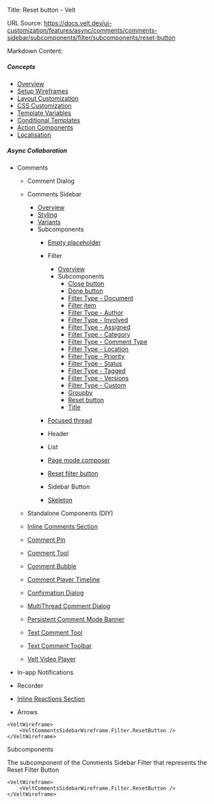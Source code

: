 Title: Reset button - Velt

URL Source: https://docs.velt.dev/ui-customization/features/async/comments/comments-sidebar/subcomponents/filter/subcomponents/reset-button

Markdown Content:
##### Concepts

*   [Overview](https://docs.velt.dev/ui-customization/overview)
*   [Setup Wireframes](https://docs.velt.dev/ui-customization/setup)
*   [Layout Customization](https://docs.velt.dev/ui-customization/layout)
*   [CSS Customization](https://docs.velt.dev/ui-customization/styling)
*   [Template Variables](https://docs.velt.dev/ui-customization/template-variables)
*   [Conditional Templates](https://docs.velt.dev/ui-customization/conditional-templates)
*   [Action Components](https://docs.velt.dev/ui-customization/custom-action-component)
*   [Localisation](https://docs.velt.dev/ui-customization/localisation)

##### Async Collaboration

*   Comments 
    *   Comment Dialog 
    *   Comments Sidebar 
        *   [Overview](https://docs.velt.dev/ui-customization/features/async/comments/comments-sidebar/overview)
        *   [Styling](https://docs.velt.dev/ui-customization/features/async/comments/comments-sidebar/styling)
        *   [Variants](https://docs.velt.dev/ui-customization/features/async/comments/comments-sidebar/variants)
        *   Subcomponents 
            *   [Empty placeholder](https://docs.velt.dev/ui-customization/features/async/comments/comments-sidebar/subcomponents/empty-placeholder)
            *   Filter 
                *   [Overview](https://docs.velt.dev/ui-customization/features/async/comments/comments-sidebar/subcomponents/filter/overview)
                *   Subcomponents 
                    *   [Close button](https://docs.velt.dev/ui-customization/features/async/comments/comments-sidebar/subcomponents/filter/subcomponents/close-button)
                    *   [Done button](https://docs.velt.dev/ui-customization/features/async/comments/comments-sidebar/subcomponents/filter/subcomponents/done-button)
                    *   [Filter Type - Document](https://docs.velt.dev/ui-customization/features/async/comments/comments-sidebar/subcomponents/filter/subcomponents/document)
                    *   [Filter item](https://docs.velt.dev/ui-customization/features/async/comments/comments-sidebar/subcomponents/filter/subcomponents/filter-item)
                    *   [Filter Type - Author](https://docs.velt.dev/ui-customization/features/async/comments/comments-sidebar/subcomponents/filter/subcomponents/people)
                    *   [Filter Type - Involved](https://docs.velt.dev/ui-customization/features/async/comments/comments-sidebar/subcomponents/filter/subcomponents/involved)
                    *   [Filter Type - Assigned](https://docs.velt.dev/ui-customization/features/async/comments/comments-sidebar/subcomponents/filter/subcomponents/assigned)
                    *   [Filter Type - Category](https://docs.velt.dev/ui-customization/features/async/comments/comments-sidebar/subcomponents/filter/subcomponents/category)
                    *   [Filter Type - Comment Type](https://docs.velt.dev/ui-customization/features/async/comments/comments-sidebar/subcomponents/filter/subcomponents/comment-type)
                    *   [Filter Type - Location](https://docs.velt.dev/ui-customization/features/async/comments/comments-sidebar/subcomponents/filter/subcomponents/location)
                    *   [Filter Type - Priority](https://docs.velt.dev/ui-customization/features/async/comments/comments-sidebar/subcomponents/filter/subcomponents/priority)
                    *   [Filter Type - Status](https://docs.velt.dev/ui-customization/features/async/comments/comments-sidebar/subcomponents/filter/subcomponents/status)
                    *   [Filter Type - Tagged](https://docs.velt.dev/ui-customization/features/async/comments/comments-sidebar/subcomponents/filter/subcomponents/tagged)
                    *   [Filter Type - Versions](https://docs.velt.dev/ui-customization/features/async/comments/comments-sidebar/subcomponents/filter/subcomponents/versions)
                    *   [Filter Type - Custom](https://docs.velt.dev/ui-customization/features/async/comments/comments-sidebar/subcomponents/filter/subcomponents/custom)
                    *   [Groupby](https://docs.velt.dev/ui-customization/features/async/comments/comments-sidebar/subcomponents/filter/subcomponents/groupby)
                    *   [Reset button](https://docs.velt.dev/ui-customization/features/async/comments/comments-sidebar/subcomponents/filter/subcomponents/reset-button)
                    *   [Title](https://docs.velt.dev/ui-customization/features/async/comments/comments-sidebar/subcomponents/filter/subcomponents/title)

            *   [Focused thread](https://docs.velt.dev/ui-customization/features/async/comments/comments-sidebar/subcomponents/focused-thread)
            *   Header 
            *   List 
            *   [Page mode composer](https://docs.velt.dev/ui-customization/features/async/comments/comments-sidebar/subcomponents/page-mode-composer)
            *   [Reset filter button](https://docs.velt.dev/ui-customization/features/async/comments/comments-sidebar/subcomponents/reset-filter-button)
            *   Sidebar Button 
            *   [Skeleton](https://docs.velt.dev/ui-customization/features/async/comments/comments-sidebar/subcomponents/skeleton)

    *   Standalone Components (DIY) 
    *   [Inline Comments Section](https://docs.velt.dev/ui-customization/features/async/comments/inline-comments-section)
    *   [Comment Pin](https://docs.velt.dev/ui-customization/features/async/comments/comment-pin)
    *   [Comment Tool](https://docs.velt.dev/ui-customization/features/async/comments/comment-tool)
    *   [Comment Bubble](https://docs.velt.dev/ui-customization/features/async/comments/comment-bubble)
    *   [Comment Player Timeline](https://docs.velt.dev/ui-customization/features/async/comments/comment-player-timeline)
    *   [Confirmation Dialog](https://docs.velt.dev/ui-customization/features/async/comments/confirm-dialog)
    *   [MultiThread Comment Dialog](https://docs.velt.dev/ui-customization/features/async/comments/multithread-comment-dialog)
    *   [Persistent Comment Mode Banner](https://docs.velt.dev/ui-customization/features/async/comments/persistent-comment-mode-banner)
    *   [Text Comment Tool](https://docs.velt.dev/ui-customization/features/async/comments/text-comment-tool)
    *   [Text Comment Toolbar](https://docs.velt.dev/ui-customization/features/async/comments/text-comment-toolbar)
    *   [Velt Video Player](https://docs.velt.dev/ui-customization/features/async/comments/comment-video-player)

*   In-app Notifications 
*   Recorder 
*   [Inline Reactions Section](https://docs.velt.dev/ui-customization/features/async/inline-reactions)
*   Arrows 

```
<VeltWireframe>
    <VeltCommentsSidebarWireframe.Filter.ResetButton />
</VeltWireframe>
```

Subcomponents

The subcomponent of the Comments Sidebar Filter that represents the Reset Filter Button

```
<VeltWireframe>
    <VeltCommentsSidebarWireframe.Filter.ResetButton />
</VeltWireframe>
```
